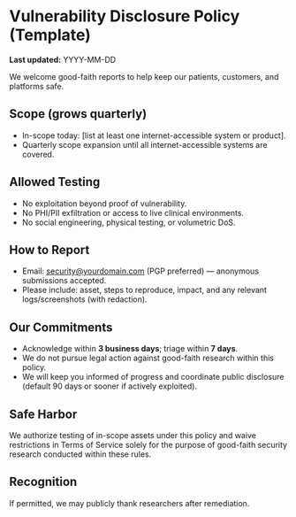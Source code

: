 # Vulnerability Disclosure Policy (Template)

**Last updated:** YYYY-MM-DD

We welcome good-faith reports to help keep our patients, customers, and platforms safe.

## Scope (grows quarterly)
- In-scope today: [list at least one internet-accessible system or product].
- Quarterly scope expansion until all internet-accessible systems are covered.

## Allowed Testing
- No exploitation beyond proof of vulnerability.
- No PHI/PII exfiltration or access to live clinical environments.
- No social engineering, physical testing, or volumetric DoS.

## How to Report
- Email: security@yourdomain.com (PGP preferred) — anonymous submissions accepted.
- Please include: asset, steps to reproduce, impact, and any relevant logs/screenshots (with redaction).

## Our Commitments
- Acknowledge within **3 business days**; triage within **7 days**.
- We do not pursue legal action against good-faith research within this policy.
- We will keep you informed of progress and coordinate public disclosure (default 90 days or sooner if actively exploited).

## Safe Harbor
We authorize testing of in-scope assets under this policy and waive restrictions in Terms of Service solely for the purpose of good-faith security research conducted within these rules.

## Recognition
If permitted, we may publicly thank researchers after remediation.

